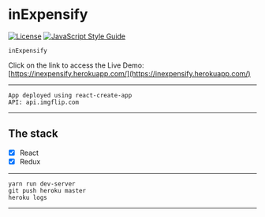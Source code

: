 # inExpensify
[![License](https://img.shields.io/badge/license-MIT-blue.svg?style=flat-square)](https://github.com/inPhoenix/)
[![JavaScript Style Guide](https://img.shields.io/badge/code_style-standard-brightgreen.svg)](https://standardjs.com)

    inExpensify

Click on the link to access the Live Demo:
[https://inexpensify.herokuapp.com/](https://inexpensify.herokuapp.com/)


---
    App deployed using react-create-app
    API: api.imgflip.com
---

## The stack
- [x] React
- [x] Redux

---
    yarn run dev-server
    git push heroku master
    heroku logs
---
